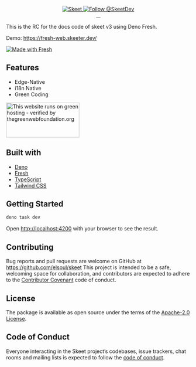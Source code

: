 <p align="center">
  <a href="https://skeet.dev/en/">
    <img src="https://storage.skeet.dev/ogpFresh.jpg" alt="Skeet" />
  </a>

<a href="https://twitter.com/intent/follow?screen_name=SkeetDev">
    <img src="https://img.shields.io/twitter/follow/SkeetDev.svg?label=Follow%20@SkeetDev" alt="Follow @SkeetDev" />
  </a>
  <br/>
  <a aria-label="npm version" href="https://www.npmjs.com/package/@skeet-framework/cli">
    <img alt="" src="https://badgen.net/npm/v/@skeet-framework/cli">
  </a>
  <a aria-label="Downloads Number" href="https://www.npmjs.com/package/@skeet-framework/cli">
    <img alt="" src="https://badgen.net/npm/dt/@skeet-framework/cli">
  </a>
  <a aria-label="License" href="https://github.com/elsoul/skeet-cli/blob/master/LICENSE.txt">
    <img alt="" src="https://badgen.net/badge/license/Apache/blue">
  </a>
    <a aria-label="Code of Conduct" href="https://github.com/elsoul/skeet-cli/blob/master/CODE_OF_CONDUCT.md">
    <img alt="" src="https://img.shields.io/badge/Contributor%20Covenant-2.1-4baaaa.svg">
  </a>
</p>

This is the RC for the docs code of skeet v3 using Deno Fresh.

Demo: https://fresh-web.skeeter.dev/

[![Made with Fresh](https://fresh.deno.dev/fresh-badge-dark.svg)](https://fresh.deno.dev)

## Features

- Edge-Native
- i18n Native
- Green Coding

<a href="https://www.thegreenwebfoundation.org/green-web-check/?url=https%3A%2F%2Ffresh-web.skeeter.dev%2F">
  <img src="https://app.greenweb.org/api/v3/greencheckimage/fresh-web.skeeter.dev?nocache=true" alt="This website runs on green hosting - verified by thegreenwebfoundation.org" width="200px" height="95px">
</a>

## Built with

- [Deno](https://deno.com/)
- [Fresh](https://fresh.deno.dev/)
- [TypeScript](https://www.typescriptlang.org/)
- [Tailwind CSS](https://tailwindcss.com/)

## Getting Started

```bash
deno task dev
```

Open [http://localhost:4200](http://localhost:4200) with your browser to see the
result.

## Contributing

Bug reports and pull requests are welcome on GitHub at
https://github.com/elsoul/skeet This project is intended to be a safe, welcoming
space for collaboration, and contributors are expected to adhere to the
[Contributor Covenant](http://contributor-covenant.org) code of conduct.

## License

The package is available as open source under the terms of the
[Apache-2.0 License](https://www.apache.org/licenses/LICENSE-2.0).

## Code of Conduct

Everyone interacting in the Skeet project’s codebases, issue trackers, chat
rooms and mailing lists is expected to follow the
[code of conduct](https://github.com/elsoul/skeet/blob/master/CODE_OF_CONDUCT.md).
